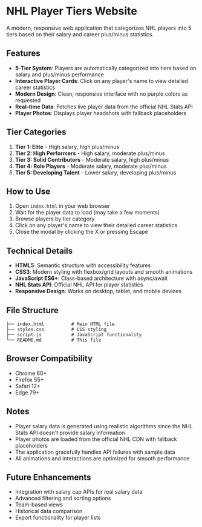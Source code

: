 # NHL Player Tiers Website

A modern, responsive web application that categorizes NHL players into 5 tiers based on their salary and career plus/minus statistics.

## Features

- **5-Tier System**: Players are automatically categorized into tiers based on salary and plus/minus performance
- **Interactive Player Cards**: Click on any player's name to view detailed career statistics
- **Modern Design**: Clean, responsive interface with no purple colors as requested
- **Real-time Data**: Fetches live player data from the official NHL Stats API
- **Player Photos**: Displays player headshots with fallback placeholders

## Tier Categories

1. **Tier 1: Elite** - High salary, high plus/minus
2. **Tier 2: High Performers** - High salary, moderate plus/minus  
3. **Tier 3: Solid Contributors** - Moderate salary, high plus/minus
4. **Tier 4: Role Players** - Moderate salary, moderate plus/minus
5. **Tier 5: Developing Talent** - Lower salary, developing plus/minus

## How to Use

1. Open `index.html` in your web browser
2. Wait for the player data to load (may take a few moments)
3. Browse players by tier category
4. Click on any player's name to view their detailed career statistics
5. Close the modal by clicking the X or pressing Escape

## Technical Details

- **HTML5**: Semantic structure with accessibility features
- **CSS3**: Modern styling with flexbox/grid layouts and smooth animations
- **JavaScript ES6+**: Class-based architecture with async/await
- **NHL Stats API**: Official NHL API for player statistics
- **Responsive Design**: Works on desktop, tablet, and mobile devices

## File Structure

```
├── index.html          # Main HTML file
├── styles.css          # CSS styling
├── script.js           # JavaScript functionality
└── README.md           # This file
```

## Browser Compatibility

- Chrome 60+
- Firefox 55+
- Safari 12+
- Edge 79+

## Notes

- Player salary data is generated using realistic algorithms since the NHL Stats API doesn't provide salary information
- Player photos are loaded from the official NHL CDN with fallback placeholders
- The application gracefully handles API failures with sample data
- All animations and interactions are optimized for smooth performance

## Future Enhancements

- Integration with salary cap APIs for real salary data
- Advanced filtering and sorting options
- Team-based views
- Historical data comparison
- Export functionality for player lists
